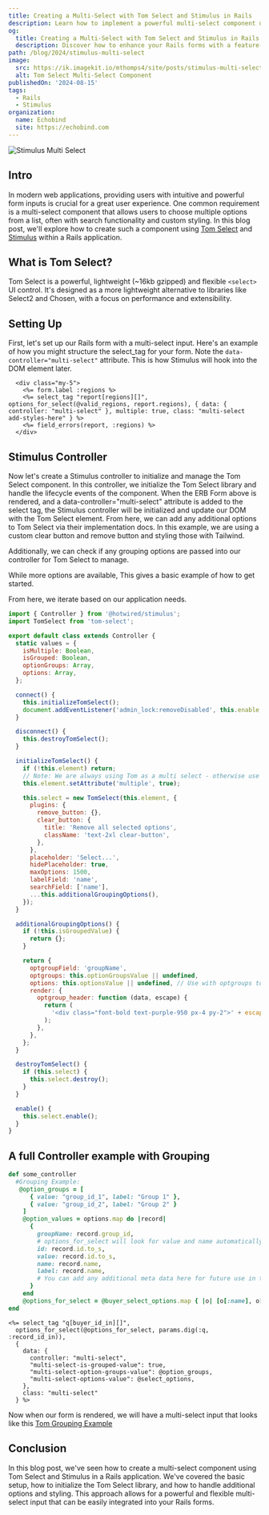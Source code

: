 ```yaml
---
title: Creating a Multi-Select with Tom Select and Stimulus in Rails
description: Learn how to implement a powerful multi-select component using Tom Select and Stimulus in your Rails application.
og:
  title: Creating a Multi-Select with Tom Select and Stimulus in Rails
  description: Discover how to enhance your Rails forms with a feature-rich multi-select component using Tom Select and Stimulus.
path: /blog/2024/stimulus-multi-select
image:
  src: https://ik.imagekit.io/mthomps4/site/posts/stimulus-multi-select/tom-select.png
  alt: Tom Select Multi-Select Component
publishedOn: '2024-08-15'
tags:
  - Rails
  - Stimulus
organization:
  name: Echobind
  site: https://echobind.com
---
```


<img src="https://ik.imagekit.io/mthomps4/site/posts/stimulus-multi-select/tom-select.png" alt="Stimulus Multi Select" class="featured-image">

## Intro

In modern web applications, providing users with intuitive and powerful form inputs is crucial for a great user experience. One common requirement is a multi-select component that allows users to choose multiple options from a list, often with search functionality and custom styling. In this blog post, we'll explore how to create such a component using [Tom Select](https://tom-select.js.org/) and [Stimulus](https://stimulus.hotwired.dev/) within a Rails application.

## What is Tom Select?

Tom Select is a powerful, lightweight (~16kb gzipped) and flexible `<select>` UI control. It's designed as a more lightweight alternative to libraries like Select2 and Chosen, with a focus on performance and extensibility.

## Setting Up

First, let's set up our Rails form with a multi-select input. Here's an example of how you might structure the select_tag for your form. Note the `data-controller="multi-select"` attribute. This is how Stimulus will hook into the DOM element later.

```erb [_form.html.erb]
  <div class="my-5">
    <%= form.label :regions %>
    <%= select_tag "report[regions][]", options_for_select(@valid_regions, report.regions), { data: { controller: "multi-select" }, multiple: true, class: "multi-select add-styles-here" } %>
    <%= field_errors(report, :regions) %>
  </div>
```

## Stimulus Controller

Now let's create a Stimulus controller to initialize and manage the Tom Select component.
In this controller, we initialize the Tom Select library and handle the lifecycle events of the component.
When the ERB Form above is rendered, and a data-controller="multi-select" attribute is added to the select tag, the Stimulus controller will be initialized and update our DOM with the Tom Select element. From here, we can add any additional options to Tom Select via their implementation docs. In this example, we are using a custom clear button and remove button and styling those with Tailwind.

Additionally, we can check if any grouping options are passed into our controller for Tom Select to manage.

While more options are available, This gives a basic example of how to get started.

From here, we iterate based on our application needs.

```js [multi_select_controller.js]
import { Controller } from '@hotwired/stimulus';
import TomSelect from 'tom-select';

export default class extends Controller {
  static values = {
    isMultiple: Boolean,
    isGrouped: Boolean,
    optionGroups: Array,
    options: Array,
  };

  connect() {
    this.initializeTomSelect();
    document.addEventListener('admin_lock:removeDisabled', this.enable.bind(this));
  }

  disconnect() {
    this.destroyTomSelect();
  }

  initializeTomSelect() {
    if (!this.element) return;
    // Note: We are always using Tom as a multi select - otherwise use Rails Select
    this.element.setAttribute('multiple', true);

    this.select = new TomSelect(this.element, {
      plugins: {
        remove_button: {},
        clear_button: {
          title: 'Remove all selected options',
          className: 'text-2xl clear-button',
        },
      },
      placeholder: 'Select...',
      hidePlaceholder: true,
      maxOptions: 1500,
      labelField: 'name',
      searchField: ['name'],
      ...this.additionalGroupingOptions(),
    });
  }

  additionalGroupingOptions() {
    if (!this.isGroupedValue) {
      return {};
    }

    return {
      optgroupField: 'groupName',
      optgroups: this.optionGroupsValue || undefined,
      options: this.optionsValue || undefined, // Use with optgroups to match groupName
      render: {
        optgroup_header: function (data, escape) {
          return (
            '<div class="font-bold text-purple-950 px-4 py-2">' + escape(data.label) + '</div>'
          );
        },
      },
    };
  }

  destroyTomSelect() {
    if (this.select) {
      this.select.destroy();
    }
  }

  enable() {
    this.select.enable();
  }
}
```

## A full Controller example with Grouping

```rb [some_controller.rb]
def some_controller
  #Grouping Example:
   @option_groups = [
      { value: "group_id_1", label: "Group 1" },
      { value: "group_id_2", label: "Group 2" }
    ]
    @option_values = options.map do |record|
      {
        groupName: record.group_id,
        # options_for_select will look for value and name automatically be sure to include them
        id: record.id.to_s,
        value: record.id.to_s,
        name: record.name,
        label: record.name,
        # You can add any additional meta data here for future use in the Stimulus controller / Rails Controller
      }
    end
    @options_for_select = @buyer_select_options.map { |o| [o[:name], o[:id]] }
end
```

```erb [_form.html.erb]
<%= select_tag "q[buyer_id_in][]",
  options_for_select(@options_for_select, params.dig(:q, :record_id_in)),
  {
    data: {
      controller: "multi-select",
      "multi-select-is-grouped-value": true,
      "multi-select-option-groups-value": @option_groups,
      "multi-select-options-value": @select_options,
    },
    class: "multi-select"
  } %>
```

Now when our form is rendered, we will have a multi-select input that looks like this [Tom Grouping Example](https://tom-select.js.org/examples/optgroups/#option-group-examples)

## Conclusion

In this blog post, we've seen how to create a multi-select component using Tom Select and Stimulus in a Rails application. We've covered the basic setup, how to initialize the Tom Select library, and how to handle additional options and styling. This approach allows for a powerful and flexible multi-select input that can be easily integrated into your Rails forms.
